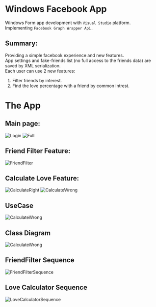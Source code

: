 # Windows Facebook App

Windows Form app development with ``Visual Studio`` platform.<br />
Implementing ``Facebook Graph Wrapper Api.``<br />

## Summary:
Providing a simple facebook experience and new features.<br />
App settings and fake-friends list (no full access to the friends data) are saved by XML serialization.<br />
Each user can use 2 new features:
1. Filter friends by interest.
2. Find the love percentage with a friend by common intrest.

# The App
## Main page:
![Login](https://github.com/nqoy/WinForms-Facebook-App/blob/main/Pictures/Main-login.png)
![Full](https://github.com/nqoy/WinForms-Facebook-App/blob/main/Pictures/Main-Full.png)

## Friend Filter Feature:
![FriendFilter](https://github.com/nqoy/WinForms-Facebook-App/blob/main/Pictures/FriendFilter.png)

## Calculate Love Feature:
![CalculateRight](https://github.com/nqoy/WinForms-Facebook-App/blob/main/Pictures/LoveCalculatorRight.png)
![CalculateWrong](https://github.com/nqoy/WinForms-Facebook-App/blob/main/Pictures/LoveCalculatorWrong.png)

## UseCase
![CalculateWrong](https://github.com/nqoy/WinForms-Facebook-App/blob/main/Pictures/UseCase.png)

## Class Diagram
![CalculateWrong](https://github.com/nqoy/WinForms-Facebook-App/blob/main/Pictures/ClassDiagram.png)

## FriendFilter Sequence
![FriendFilterSequence](https://github.com/nqoy/WinForms-Facebook-App/blob/main/Pictures/Sequence%20FriendFilter.png)

## Love Calculator Sequence
![LoveCalculatorSequence](https://github.com/nqoy/WinForms-Facebook-App/blob/main/Pictures/Sequence%20LoveCalculator.png)
